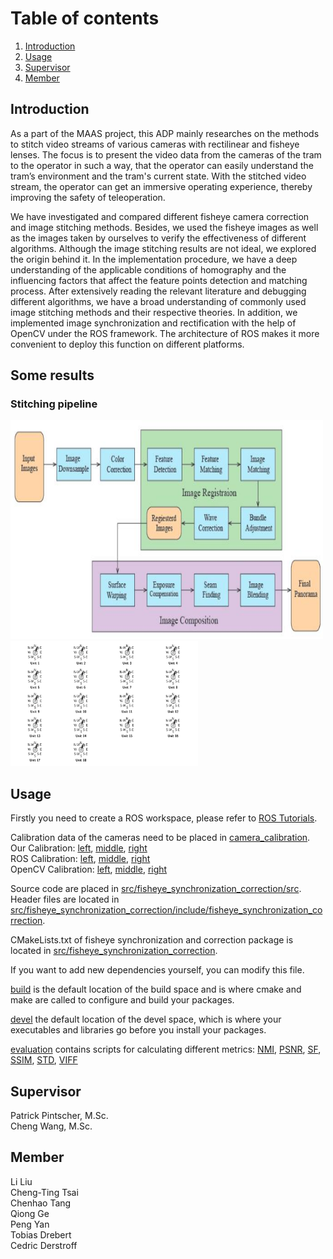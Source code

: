 # Table of contents
1. [Introduction](#introduction)
2. [Usage](#usage)
3. [Supervisor](#supervisor)
4. [Member](#member)

## Introduction 
As a part of the MAAS project, this ADP mainly researches on the  methods to stitch video streams of various cameras with rectilinear and fisheye lenses. The focus is to present the video data from the cameras of the tram to the operator in such a way, that the operator can easily understand the tram’s environment and the tram's current state. With the stitched video stream, the operator can get an immersive operating experience, thereby improving the safety of teleoperation.

We have investigated and compared different fisheye camera correction and image stitching methods. Besides, we used the fisheye images as well as the images taken by ourselves to verify the effectiveness of different algorithms. Although the image stitching results are not ideal, we explored the origin behind it. In the implementation procedure, we have a deep understanding of the applicable conditions of homography and the influencing factors that affect the feature points detection and matching process. After extensively reading the relevant literature and debugging different algorithms, we have a broad understanding of commonly used image stitching methods and their respective theories. In addition, we implemented image synchronization and rectification with the help of OpenCV under the ROS framework. The architecture of ROS makes it more convenient to deploy this function on different platforms.

## Some results
### Stitching pipeline

<p float="left">
  <img src="https://github.com/LiLiu1118/Development-of-a-Method-to-Merge-Video-Streams-of-Various-Cameras-with-Rectilinear-and-Fisheye-Lense/blob/main/stitching_pipeline.jpg
" width="500" height="350"/>
  <img src="https://github.com/LiLiu1118/Machine-Learning-Gruppenarbeit/blob/main/Abbildungen/WindRosePark2.png"  width="300" height="200" /> 
</p>



## Usage 
Firstly you need to create a ROS workspace, please refer to [ROS Tutorials](http://wiki.ros.org/ROS/Tutorials).

Calibration data of the cameras need to be placed in [camera_calibration](camera_calibration). \
Our Calibration: [left](camera_calibration/fisheye_left.yaml), [middle](camera_calibration/fisheye_middle.yaml), [right](camera_calibration/fisheye_right.yaml) \
ROS Calibration: [left](camera_calibration/fisheye_ROS_left.yaml), [middle](camera_calibration/fisheye_ROS_middle.yaml), [right](camera_calibration/fisheye_ROS_right.yaml) \
OpenCV Calibration: [left](camera_calibration/fisheye_OpenCV_left.yaml), [middle](camera_calibration/fisheye_OpenCV_middle.yaml), [right](camera_calibration/fisheye_OpenCV_right.yaml)

Source code are placed in [src/fisheye_synchronization_correction/src](src/fisheye_synchronization_correction/src). Header files are located in [src/fisheye_synchronization_correction/include/fisheye_synchronization_correction](src/fisheye_synchronization_correction/include/fisheye_synchronization_correction).

CMakeLists.txt of fisheye synchronization and correction package is located in [src/fisheye_synchronization_correction](src/fisheye_synchronization_correction).

If you want to add new dependencies yourself, you can modify this file.

[build](build) is the default location of the build space and is where cmake and make are called to configure and build your packages.

[devel](devel) the default location of the devel space, which is where your executables and libraries go before you install your packages. 

[evaluation](evaluation) contains scripts for calculating different metrics: [NMI](evaluation/NMI), [PSNR](evaluation/PSNR), [SF](evaluation/SF), [SSIM](evaluation/SSIM), [STD](evaluation/STD), [VIFF](evaluation/VIFF)

## Supervisor 
Patrick Pintscher, M.Sc.\
Cheng Wang, M.Sc.

## Member 
Li Liu\
Cheng-Ting Tsai\
Chenhao Tang\
Qiong Ge\
Peng Yan\
Tobias Drebert\
Cedric Derstroff


